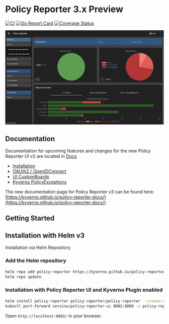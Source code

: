 # Policy Reporter 3.x Preview
[![CI](https://github.com/kyverno/policy-reporter/actions/workflows/ci.yaml/badge.svg)](https://github.com/kyverno/policy-reporter/actions/workflows/ci.yaml) [![Go Report Card](https://goreportcard.com/badge/github.com/kyverno/policy-reporter)](https://goreportcard.com/report/github.com/kyverno/policy-reporter) [![Coverage Status](https://coveralls.io/repos/github/kyverno/policy-reporter/badge.svg?branch=main)](https://coveralls.io/github/kyverno/policy-reporter?branch=main)


![Screenshot Policy Reporter UI v2](https://github.com/kyverno/policy-reporter/blob/3.x/docs/images/screen.png)


## Documentation

Documentation for upcoming features and changes for the new Policy Reporter UI v2 are located in [Docs](https://github.com/kyverno/policy-reporter/tree/3.x/docs)

* [Installation](https://github.com/kyverno/policy-reporter/blob/3.x/docs/SETUP.md)
* [OAUth2 / OpenIDConnect](https://github.com/kyverno/policy-reporter/blob/3.x/docs/UI_AUTH.md)
* [UI CustomBoards](https://github.com/kyverno/policy-reporter/blob/3.x/docs/CUSTOM_BOARDS.md)
* [Kyverno PolicyExceptions](https://github.com/kyverno/policy-reporter/blob/3.x/docs/EXCEPTIONS.md)

The new documentation page for Policy Reporter v3 can be found here: [https://kyverno.github.io/policy-reporter-docs/](https://kyverno.github.io/policy-reporter-docs/)

## Getting Started

## Installation with Helm v3

Installation via Helm Repository

### Add the Helm repository
```bash
helm repo add policy-reporter https://kyverno.github.io/policy-reporter
helm repo update
```

### Installation with Policy Reporter UI and Kyverno Plugin enabled
```bash
helm install policy-reporter policy-reporter/policy-reporter --create-namespace -n policy-reporter --devel --set ui.enabled=true --set kyverno-plugin.enabled=true
kubectl port-forward service/policy-reporter-ui 8082:8080 -n policy-reporter
```

Open `http://localhost:8082/` in your browser.